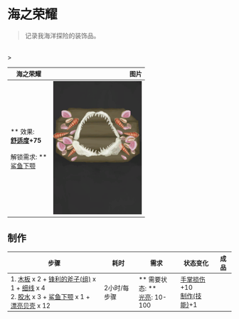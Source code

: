 # 海之荣耀  
> 记录我海洋探险的装饰品。  
<br>  
>   
  
  海之荣耀  |   图片   
 ----  |  ----:   
 ** 效果: **<br>[舒适度](Comfort.md)+75<br><br>** 解锁需求: **<br>[鲨鱼下颚](SharkJaws.md)  |  <img decoding="async" src="Sprite/SeaTrophy.png" href="a.md" style="max-width:300px;max-height:300px;">   
  
## 制作  
步骤  |  耗时  |  需求  |  状态变化  |  成品  
----  |  ----  |  ----  |  ----  |  ----  
1. [木板](Plank.md) x 2 + [锋利的斧子(组)](GpTag_AxeAdv.md) x 1 + [细线](CordFiber.md) x 4<br>2. [胶水](Glue.md) x 3 + [鲨鱼下颚](SharkJaws.md) x 1 + [漂亮贝壳](SeashellsPretty.md) x 12  |  2小时/每步骤  |  ** 需要状态: **<br>[光亮](Light.md): 10-100  |  [手掌损伤](HandDamage.md)+10<br>[制作(技能)](Skill_Crafting.md)+1  |    

